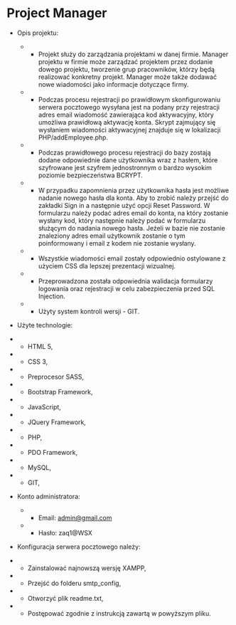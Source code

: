 # Project Manager

- Opis projektu:

  - - Projekt służy do zarządzania projektami w danej firmie. Manager projektu w firmie może zarządzać projektem przez dodanie dowego projektu, tworzenie grup pracowników, którzy będą realizować konkretny projekt. Manager może także dodawać nowe wiadomości jako informacje dotyczące firmy.

  - - Podczas procesu rejestracji po prawidłowym skonfigurowaniu serwera pocztowego wysyłana jest na podany przy rejestracji adres email wiadomość zawierająca kod aktywacyjny, który umożliwa prawidłową aktywację konta. Skrypt zajmujący się wysłaniem wiadomości aktywacyjnej znajduje się w lokalizacji PHP/addEmployee.php.

  - - Podczas prawidłowego procesu rejestracji do bazy zostają dodane odpowiednie dane użytkownika wraz z hasłem, które szyfrowane jest szyfrem jednostronnym o bardzo wysokim poziomie bezpieczeństwa BCRYPT.

  - - W przypadku zapomnienia przez użytkownika hasła jest możliwe nadanie nowego hasła dla konta. Aby to zrobić należy przejść do zakładki Sign in a następnie użyć opcji Reset Password. W formularzu należy podać adres email do konta, na który zostanie wysłany kod, który następnie należy podać w formularzu służącym do nadania nowego hasła. Jeżeli w bazie nie zostanie znaleziony adres email użytkownik zostanie o tym poinformowany i email z kodem nie zostanie wysłany.

  - - Wszystkie wiadomości email zostały odpowiednio ostylowane z użyciem CSS dla lepszej prezentacji wizualnej.

  - - Przeprowadzona została odpowiednia walidacja formularzy logowania oraz rejestracji w celu zabezpieczenia przed SQL Injection.

  - - Użyty system kontroli wersji - GIT.

- Użyte technologie:

- - HTML 5,
- - CSS 3,
- - Preprocesor SASS,
- - Bootstrap Framework,
- - JavaScript,
- - JQuery Framework,
- - PHP,
- - PDO Framework,
- - MySQL,
- - GIT,

- Konto administratora:

  - - Email: admin@gmail.com
  - - Hasło: zaq1@WSX

- Konfiguracja serwera pocztowego należy:

- - Zainstalować najnowszą wersję XAMPP,

- - Przejść do folderu smtp_config,

- - Otworzyć plik readme.txt,

- - Postępować zgodnie z instrukcją zawartą w powyższym pliku.
